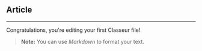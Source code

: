 
## Article


----------


Congratulations, you're editing your first Classeur file!

> **Note:** You can use *Markdown* to format your text.


